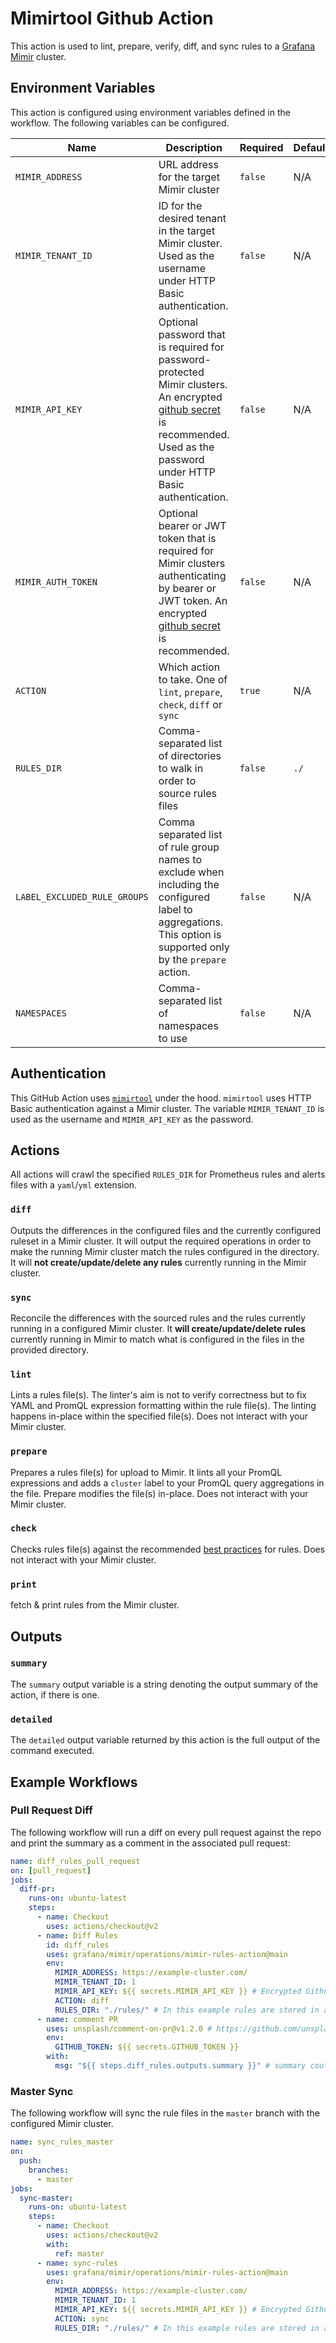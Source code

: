 # Mimirtool Github Action

This action is used to lint, prepare, verify, diff, and sync rules to a [Grafana Mimir](https://github.com/grafana/mimir) cluster.

## Environment Variables

This action is configured using environment variables defined in the workflow. The following variables can be configured.

| Name                         | Description                                                                                                                                                                                                                                                                                        | Required | Default |
| ---------------------------- | -------------------------------------------------------------------------------------------------------------------------------------------------------------------------------------------------------------------------------------------------------------------------------------------------- | -------- | ------- |
| `MIMIR_ADDRESS`              | URL address for the target Mimir cluster                                                                                                                                                                                                                                                           | `false`  | N/A     |
| `MIMIR_TENANT_ID`            | ID for the desired tenant in the target Mimir cluster. Used as the username under HTTP Basic authentication.                                                                                                                                                                                       | `false`  | N/A     |
| `MIMIR_API_KEY`              | Optional password that is required for password-protected Mimir clusters. An encrypted [github secret](https://help.github.com/en/actions/automating-your-workflow-with-github-actions/creating-and-using-encrypted-secrets) is recommended. Used as the password under HTTP Basic authentication. | `false`  | N/A     |
| `MIMIR_AUTH_TOKEN`           | Optional bearer or JWT token that is required for Mimir clusters authenticating by bearer or JWT token. An encrypted [github secret](https://help.github.com/en/actions/automating-your-workflow-with-github-actions/creating-and-using-encrypted-secrets) is recommended.                         | `false`  | N/A     |
| `ACTION`                     | Which action to take. One of `lint`, `prepare`, `check`, `diff` or `sync`                                                                                                                                                                                                                          | `true`   | N/A     |
| `RULES_DIR`                  | Comma-separated list of directories to walk in order to source rules files                                                                                                                                                                                                                         | `false`  | `./`    |
| `LABEL_EXCLUDED_RULE_GROUPS` | Comma separated list of rule group names to exclude when including the configured label to aggregations. This option is supported only by the `prepare` action.                                                                                                                                    | `false`  | N/A     |
| `NAMESPACES`                 | Comma-separated list of namespaces to use                                                                                                                                                                                                                                                          | `false`  | N/A     |

## Authentication

This GitHub Action uses [`mimirtool`](https://github.com/grafana/mimir) under the hood.
`mimirtool` uses HTTP Basic authentication against a Mimir cluster. The variable `MIMIR_TENANT_ID` is used as the username and `MIMIR_API_KEY` as the password.

## Actions

All actions will crawl the specified `RULES_DIR` for Prometheus rules and alerts files with a `yaml`/`yml` extension.

### `diff`

Outputs the differences in the configured files and the currently configured ruleset in a Mimir cluster. It will output the required operations in order to make the running Mimir cluster match the rules configured in the directory. It will **not create/update/delete any rules** currently running in the Mimir cluster.

### `sync`

Reconcile the differences with the sourced rules and the rules currently running in a configured Mimir cluster. It **will create/update/delete rules** currently running in Mimir to match what is configured in the files in the provided directory.

### `lint`

Lints a rules file(s). The linter's aim is not to verify correctness but to fix YAML and PromQL expression formatting within the rule file(s). The linting happens in-place within the specified file(s). Does not interact with your Mimir cluster.

### `prepare`

Prepares a rules file(s) for upload to Mimir. It lints all your PromQL expressions and adds a `cluster` label to your PromQL query aggregations in the file. Prepare modifies the file(s) in-place. Does not interact with your Mimir cluster.

### `check`

Checks rules file(s) against the recommended [best practices](https://prometheus.io/docs/practices/rules/) for rules. Does not interact with your Mimir cluster.

### `print`

fetch & print rules from the Mimir cluster.

## Outputs

### `summary`

The `summary` output variable is a string denoting the output summary of the action, if there is one.

### `detailed`

The `detailed` output variable returned by this action is the full output of the command executed.

## Example Workflows

### Pull Request Diff

The following workflow will run a diff on every pull request against the repo and print the summary as a comment in the associated pull request:

```yaml
name: diff_rules_pull_request
on: [pull_request]
jobs:
  diff-pr:
    runs-on: ubuntu-latest
    steps:
      - name: Checkout
        uses: actions/checkout@v2
      - name: Diff Rules
        id: diff_rules
        uses: grafana/mimir/operations/mimir-rules-action@main
        env:
          MIMIR_ADDRESS: https://example-cluster.com/
          MIMIR_TENANT_ID: 1
          MIMIR_API_KEY: ${{ secrets.MIMIR_API_KEY }} # Encrypted Github Secret https://help.github.com/en/actions/automating-your-workflow-with-github-actions/creating-and-using-encrypted-secrets
          ACTION: diff
          RULES_DIR: "./rules/" # In this example rules are stored in a rules directory in the repo
      - name: comment PR
        uses: unsplash/comment-on-pr@v1.2.0 # https://github.com/unsplash/comment-on-pr
        env:
          GITHUB_TOKEN: ${{ secrets.GITHUB_TOKEN }}
        with:
          msg: "${{ steps.diff_rules.outputs.summary }}" # summary could be replaced with detailed for a more granular view
```

### Master Sync

The following workflow will sync the rule files in the `master` branch with the configured Mimir cluster.

```yaml
name: sync_rules_master
on:
  push:
    branches:
      - master
jobs:
  sync-master:
    runs-on: ubuntu-latest
    steps:
      - name: Checkout
        uses: actions/checkout@v2
        with:
          ref: master
      - name: sync-rules
        uses: grafana/mimir/operations/mimir-rules-action@main
        env:
          MIMIR_ADDRESS: https://example-cluster.com/
          MIMIR_TENANT_ID: 1
          MIMIR_API_KEY: ${{ secrets.MIMIR_API_KEY }} # Encrypted Github Secret https://help.github.com/en/actions/automating-your-workflow-with-github-actions/creating-and-using-encrypted-secrets
          ACTION: sync
          RULES_DIR: "./rules/" # In this example rules are stored in a rules directory in the repo
```
